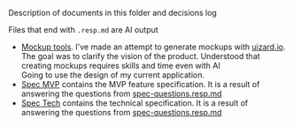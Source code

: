 Description of documents in this folder and decisions log

Files that end with `.resp.md` are AI output

- [Mockup tools](./mockup.resp.md). I've made an attempt to generate mockups with [uizard.io](https://app.uizard.io/). \
    The goal was to clarify the vision of the product. Understood that creating mockups requires skills and time even with AI\
    Going to use the design of my current application.
- [Spec MVP](./spec-mvp.resp.md) contains the MVP feature specification. It is a result of answering the questions from [spec-questions.resp.md](./spec-questions.resp.md)
- [Spec Tech](./spec-tech.resp.md) contains the technical specification. It is a result of answering the questions from [spec-questions.resp.md](./spec-questions.resp.md)


